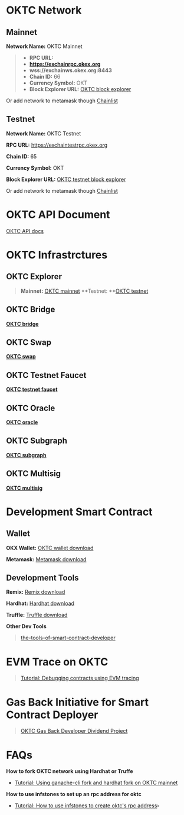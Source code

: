 # OKTC Network

## Mainnet

**Network Name:** OKTC Mainnet

> - **RPC URL:**
> - **https://exchainrpc.okex.org**
> - **wss://exchainws.okex.org:8443**
> - **Chain ID:** 66
> - **Currency Symbol:** OKT
> - **Block Explorer URL:** [OKTC block explorer](https://www.oklink.com/oktc/)

Or add network to metamask though [Chainlist](https://chainlist.org/chain/66)

## Testnet

**Network Name:** OKTC Testnet

**RPC URL:** https://exchaintestrpc.okex.org

**Chain ID:** 65

**Currency Symbol:** OKT

**Block Explorer URL:** [OKTC testnet block explorer](https://www.oklink.com/oktc-test/)

Or add network to metamask though [Chainlist](https://chainlist.org/chain/65)

# OKTC API Document

[OKTC API docs](https://exchainrpc.okex.org/docs/en/#overview)

# OKTC Infrastrctures

## OKTC Explorer

> **Mainnet:** [OKTC mainnet](https://www.oklink.com/zh-cn/oktc)
> **Testnet: **[OKTC testnet](https://www.oklink.com/zh-cn/oktc-test)

##   OKTC Bridge

**[OKTC bridge](https://www.okx.com/oktc/bridge)**

 ## OKTC Swap

**[OKTC swap](https://www.okx.com/oktc/swap)**

 ## OKTC Testnet Faucet

**[OKTC testnet faucet](https://www.okx.com/oktc/faucet)**

 ## OKTC Oracle

**[OKTC oracle](https://www.okx.com/oktc/oracle)**

 ## OKTC Subgraph

**[OKTC subgraph](https://www.okx.com/oktc/subgraph)**

 ## OKTC Multisig

**[OKTC multisig](https://oktctools.okx.com)**

# Development Smart Contract

## Wallet

**OKX Wallet:** [OKTC wallet download](https://chrome.google.com/webstore/detail/okx-wallet/mcohilncbfahbmgdjkbpemcciiolgcge)

**Metamask:** [Metamask download](https://metamask.io/)

## Development Tools

**Remix:** [Remix download](https://remix.ethereum.org/)

**Hardhat:** [Hardhat download](https://hardhat.org/)

**Truffle:** [Truffle download](https://trufflesuite.com/truffle/)

**Other Dev Tools**
> [the-tools-of-smart-contract-developer](https://forum.okt.club/d/347-the-tools-of-smart-contract-developer)

# EVM Trace on OKTC

> [Tutorial: Debugging contracts using EVM tracing](https://forum.okt.club/d/355-tutorial-debugging-contracts-using-evm-tracing)

# Gas Back Initiative for Smart Contract Deployer

> [OKTC Gas Back Developer Dividend Project](https://forum.okt.club/d/342-oktc-gas-back-developer-dividend-project)

# FAQs

**How to fork OKTC network using Hardhat or Truffe**
  - [Tutorial: Using ganache-cli fork and hardhat fork on OKTC mainnet](https://forum.okt.club/d/351-tutorial-using-ganache-cli-fork-and-hardhat-fork-on-oktc-mainnet)

**How to use infstones to set up an rpc address for oktc**
  - [Tutorial: How to use infstones to create oktc's rpc address](https://forum.okt.club/d/352-tutorial-how-to-use-infstones-to-create-oktcs-rpc-address)›
